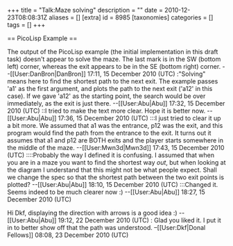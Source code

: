 +++
title = "Talk:Maze solving"
description = ""
date = 2010-12-23T08:08:31Z
aliases = []
[extra]
id = 8985
[taxonomies]
categories = []
tags = []
+++

== PicoLisp Example ==

The output of the PicoLisp example (the initial implementation in this draft task) doesn't appear to solve the maze.  The last mark is in the SW (bottom left) corner, whereas the exit appears to be in the SE (bottom right) corner.
--[[User:DanBron|DanBron]] 17:11, 15 December 2010 (UTC)
:"Solving" means here to find the shortest path to the next exit. The example passes 'a1' as the first argument, and plots the path to the next exit ('a12' in this case). If we gave 'a12' as the starting point, the search would be over immediately, as the exit is just there. --[[User:Abu|Abu]] 17:32, 15 December 2010 (UTC)
::I tried to make the text more clear. Hope it is better now. --[[User:Abu|Abu]] 17:36, 15 December 2010 (UTC)
:::I just tried to clear it up a bit more. We assumed that a1 was the entrance, p12 was the exit, and this program would find the path from the entrance to the exit. It turns out it assumes that a1 and p12 are BOTH exits and the player starts somewhere in the middle of the maze. --[[User:Mwn3d|Mwn3d]] 17:43, 15 December 2010 (UTC)
::::Probably the way I defined it is confusing. I assumed that when you are in a maze you want to find the shortest way *out*, but when looking at the diagram I understand that this might not be what people expect. Shall we change the spec so that the shortest path between the two exit points is plotted? --[[User:Abu|Abu]] 18:10, 15 December 2010 (UTC)
:::Changed it. Seems indeed to be much clearer now :) --[[User:Abu|Abu]] 18:27, 15 December 2010 (UTC)

Hi Dkf, displaying the direction with arrows is a good idea :) --[[User:Abu|Abu]] 19:12, 22 December 2010 (UTC)
: Glad you liked it. I put it in to better show off that the path was understood. –[[User:Dkf|Donal Fellows]] 08:08, 23 December 2010 (UTC)
